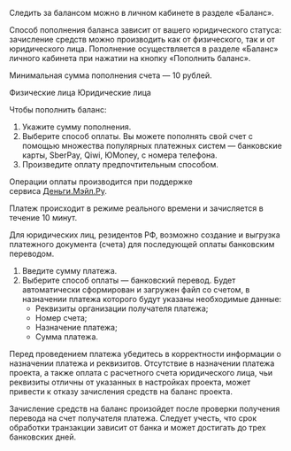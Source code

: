 Следить за балансом можно в личном кабинете в разделе «Баланс».

Способ пополнения баланса зависит от вашего юридического статуса: зачисление средств можно производить как от физического, так и от юридического лица. Пополнение осуществляется в разделе «Баланс» личного кабинета при нажатии на кнопку «Пополнить баланс».

<info>

Минимальная сумма пополнения счета — 10 рублей.

</info>

<tabs>
<tablist>
<tab>Физические лица</tab>
<tab>Юридические лица</tab>
</tablist>
<tabpanel>

Чтобы пополнить баланс:
1. Укажите сумму пополнения.
2. Выберите способ оплаты. Вы можете пополнять свой счет с помощью множества популярных платежных систем — банковские карты, SberPay, Qiwi, ЮMoney, с номера телефона.
3. Произведите оплату предпочтительным способом. 

Операции оплаты производится при поддержке сервиса [Деньги.Мэйл.Ру](https://money.mail.ru/oferta/payfast).

Платеж происходит в режиме реального времени и зачисляется в течение 10 минут.


</tabpanel>
<tabpanel>

Для юридических лиц, резидентов РФ, возможно создание и выгрузка платежного документа (счета) для последующей оплаты банковским переводом.

1. Введите сумму платежа.
2. Выберите способ оплаты — банковский перевод. Будет автоматически сформирован и загружен файл со счетом, в назначении платежа которого будут указаны необходимые данные:
    - Реквизиты организации получателя платежа;
    - Номер счета;
    - Назначение платежа;
    - Сумма платежа.

<warn>

Перед проведением платежа убедитесь в корректности информации о назначении платежа и реквизитов. Отсутствие в назначении платежа проекта, а также оплата с расчетного счета юридического лица, чьи реквизиты отличны от указанных в настройках проекта, может привести к отказу зачисления средств на баланс проекта.

</warn>

Зачисление средств на баланс произойдет после проверки получения перевода на счет получателя платежа. Следует учесть, что срок обработки транзакции зависит от банка и может достигать до трех банковских дней. 

</tabpanel>
</tabs>
